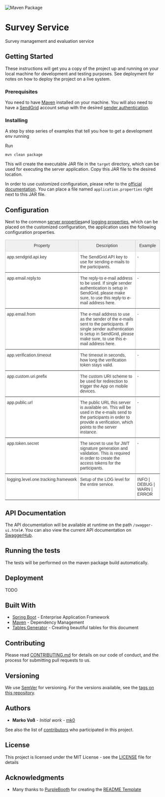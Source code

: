 ![Maven Package](https://github.com/OneTrackingFramework/survey-service/workflows/Maven%20Package/badge.svg)

# Survey Service
Survey management and evaluation service

## Getting Started

These instructions will get you a copy of the project up and running on your local machine for development and testing purposes. See deployment for notes on how to deploy the project on a live system.

### Prerequisites

You need to have [Maven](https://maven.apache.org/) installed on your machine. You will also need to have a [SendGrid](https://sendgrid.com/) account setup with the desired [sender authentication](https://app.sendgrid.com/settings/sender_auth).

### Installing

A step by step series of examples that tell you how to get a development env running

Run

```
mvn clean package
```

This will create the executable JAR file in the `target` directory, which can be used for executing the server application. Copy this JAR file to the desired location.

In order to use customized configuration, please refer to the [official documentation](https://docs.spring.io/spring-boot/docs/current/reference/html/spring-boot-features.html#boot-features-external-config).
You can place a file named `application.properties` right next to this JAR file.

## Configuration

Next to the common [server properties](https://docs.spring.io/spring-boot/docs/current/reference/html/appendix-application-properties.html#server-properties)and [logging properties](https://docs.spring.io/spring-boot/docs/current/reference/html/appendix-application-properties.html#core-properties), which can be placed on the customized configuration, the application uses the following configuration properties.

<style type="text/css">
.tg  {border-collapse:collapse;border-color:#ccc;border-spacing:0;}
.tg td{background-color:#fff;border-color:#ccc;border-style:solid;border-width:1px;color:#333;
  font-family:Arial, sans-serif;font-size:14px;overflow:hidden;padding:10px 5px;word-break:normal;}
.tg th{background-color:#f0f0f0;border-color:#ccc;border-style:solid;border-width:1px;color:#333;
  font-family:Arial, sans-serif;font-size:14px;font-weight:normal;overflow:hidden;padding:10px 5px;word-break:normal;}
.tg .tg-c3ow{border-color:inherit;text-align:center;vertical-align:top}
.tg .tg-0pky{border-color:inherit;text-align:left;vertical-align:top}
</style>
<table class="tg">
<thead>
  <tr>
    <th class="tg-c3ow">Property</th>
    <th class="tg-c3ow">Description</th>
    <th class="tg-c3ow">Example</th>
  </tr>
</thead>
<tbody>
  <tr>
    <td class="tg-0pky">app.sendgrid.api.key</td>
    <td class="tg-0pky">The SendGrid API key to use for sending e-mails to the participants.</td>
    <td class="tg-0pky">-</td>
  </tr>
  <tr>
    <td class="tg-0pky">app.email.reply.to</td>
    <td class="tg-0pky">The reply-to e-mail address to be used. If single sender authentication is setup in SendGrid, please make sure, to use this reply-to e-mail address here.</td>
    <td class="tg-0pky">-</td>
  </tr>
  <tr>
    <td class="tg-0pky">app.email.from</td>
    <td class="tg-0pky">The e-mail address to use as the sender of the e-mails sent to the participants. If single sender authentication is setup in SendGrid, please make sure, to use this e-mail address here.</td>
    <td class="tg-0pky">-</td>
  </tr>
  <tr>
    <td class="tg-0pky">app.verification.timeout</td>
    <td class="tg-0pky">The timeout in seconds, how long the verification token stays valid.</td>
    <td class="tg-0pky">-</td>
  </tr>
  <tr>
    <td class="tg-0pky">app.custom.uri.prefix</td>
    <td class="tg-0pky">The custom URI scheme to be used for redirection to trigger the App on mobile devices.</td>
    <td class="tg-0pky">-</td>
  </tr>
  <tr>
    <td class="tg-0pky">app.public.url</td>
    <td class="tg-0pky">The public URL this server is available on. This will be used in the e-mails send to the participants in order to provide a verification, which points to the server instance.</td>
    <td class="tg-0pky">-</td>
  </tr>
  <tr>
    <td class="tg-0pky">app.token.secret</td>
    <td class="tg-0pky">The secret to use for JWT signature generation and validation. This is required in order to create the access tokens for the participants.</td>
    <td class="tg-0pky">-</td>
  </tr>
  <tr>
    <td class="tg-0pky">logging.level.one.tracking.framework</td>
    <td class="tg-0pky">Setup of the LOG level for the entire service.</td>
    <td class="tg-0pky">INFO | DEBUG | WARN | ERROR</td>
  </tr>
</tbody>
</table>

## API Documentation

The API documentation will be available at runtime on the path `/swagger-ui.html#`.
You can also view the current API documentation on [SwaggerHub](https://app.swaggerhub.com/apis/mk01/survey-service-api/1.0).

## Running the tests

The tests will be performed on the maven package build automatically.

## Deployment

TODO

## Built With

* [Spring Boot](https://spring.io/projects/spring-boot) - Enterprise Application Framework
* [Maven](https://maven.apache.org) - Dependency Management
* [Tables Generator](https://www.tablesgenerator.com) - Creating beautiful tables for this document

## Contributing

Please read [CONTRIBUTING.md](https://gist.github.com/PurpleBooth/b24679402957c63ec426) for details on our code of conduct, and the process for submitting pull requests to us.

## Versioning

We use [SemVer](http://semver.org/) for versioning. For the versions available, see the [tags on this repository](https://github.com/OneTrackingFramework/survey-service/tags). 

## Authors

* **Marko Voß** - *Initial work* - [mk0](https://gist.github.com/mk0)

See also the list of [contributors](https://github.com/OneTrackingFramework/survey-service/contributors) who participated in this project.

## License

This project is licensed under the MIT License - see the [LICENSE](LICENSE) file for details

## Acknowledgments

* Many thanks to [PurpleBooth](https://github.com/PurpleBooth) for creating the [README Template](https://gist.github.com/PurpleBooth/109311bb0361f32d87a2)